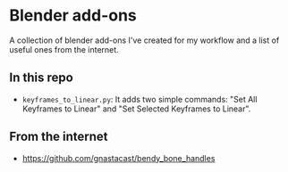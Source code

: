 # Blender add-ons
A collection of blender add-ons I've created for my workflow and a list of useful ones from the internet.

## In this repo
- `keyframes_to_linear.py`: It adds two simple commands: "Set All Keyframes to Linear" and "Set Selected Keyframes to Linear".

## From the internet
- https://github.com/gnastacast/bendy_bone_handles
